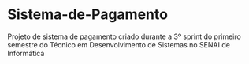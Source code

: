 # Sistema-de-Pagamento
Projeto de sistema de pagamento criado durante a 3º sprint do primeiro semestre do Técnico em Desenvolvimento de Sistemas no SENAI de Informática

